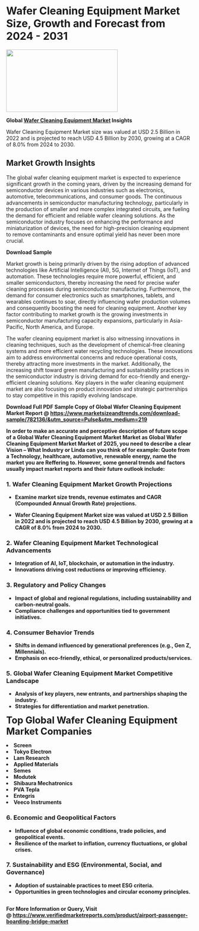 <H1>Wafer Cleaning Equipment Market Size, Growth and Forecast from 2024 - 2031</H1><img class="aligncenter size-medium wp-image-584254" src="https://thirdeyenews.in/wp-content/uploads/2024/09/Global-Market-Research-300x168.jpeg" alt="" width="300" height="168" /><p><strong>Global&nbsp;<a href="https://www.marketsizeandtrends.com/download-sample/782136/&amp;utm_source=Pulse&amp;utm_medium=219">Wafer Cleaning Equipment Market</a> Insights</strong></p><p>Wafer Cleaning Equipment Market size was valued at USD 2.5 Billion in 2022 and is projected to reach USD 4.5 Billion by 2030, growing at a CAGR of 8.0% from 2024 to 2030.</p><p><h2>Market Growth Insights</h2> <p>The global wafer cleaning equipment market is expected to experience significant growth in the coming years, driven by the increasing demand for semiconductor devices in various industries such as electronics, automotive, telecommunications, and consumer goods. The continuous advancements in semiconductor manufacturing technology, particularly in the production of smaller and more complex integrated circuits, are fueling the demand for efficient and reliable wafer cleaning solutions. As the semiconductor industry focuses on enhancing the performance and miniaturization of devices, the need for high-precision cleaning equipment to remove contaminants and ensure optimal yield has never been more crucial.</p> <p><strong>Download Sample</strong></p> <p>Market growth is being primarily driven by the rising adoption of advanced technologies like Artificial Intelligence (AI), 5G, Internet of Things (IoT), and automation. These technologies require more powerful, efficient, and smaller semiconductors, thereby increasing the need for precise wafer cleaning processes during semiconductor manufacturing. Furthermore, the demand for consumer electronics such as smartphones, tablets, and wearables continues to soar, directly influencing wafer production volumes and consequently boosting the need for cleaning equipment. Another key factor contributing to market growth is the growing investments in semiconductor manufacturing capacity expansions, particularly in Asia-Pacific, North America, and Europe.</p> <p>The wafer cleaning equipment market is also witnessing innovations in cleaning techniques, such as the development of chemical-free cleaning systems and more efficient water recycling technologies. These innovations aim to address environmental concerns and reduce operational costs, thereby attracting more investments in the market. Additionally, the increasing shift toward green manufacturing and sustainability practices in the semiconductor industry is driving demand for eco-friendly and energy-efficient cleaning solutions. Key players in the wafer cleaning equipment market are also focusing on product innovation and strategic partnerships to stay competitive in this rapidly evolving landscape.</p> <p><strong></p><p><span class=""><strong>Download Full PDF Sample Copy of Global Wafer Cleaning Equipment Market Report</strong> @ <a href="https://www.marketsizeandtrends.com/download-sample/782136/&amp;utm_source=Pulse&amp;utm_medium=219" target="_blank">https://www.marketsizeandtrends.com/download-sample/782136/&amp;utm_source=Pulse&amp;utm_medium=219</a></span></p><p>In order to make an accurate and perceptive description of future scope of a Global&nbsp;Wafer Cleaning Equipment Market Market as Global&nbsp;Wafer Cleaning Equipment Market Market of 2025, you need to describe a clear Vision &ndash; What Industry or Linda can you think of for example: Quote from a Technology, healthcare, automotive, renewable energy, name the market you are Reffering to. However, some general trends and factors usually impact market reports and their future outlook include:</p><h3>1.&nbsp;<strong>Wafer Cleaning Equipment Market Growth Projections</strong></h3><ul><li>Examine market size trends, revenue estimates and CAGR (Compounded Annual Growth Rate) projections.</li><li><p>Wafer Cleaning Equipment Market size was valued at USD 2.5 Billion in 2022 and is projected to reach USD 4.5 Billion by 2030, growing at a CAGR of 8.0% from 2024 to 2030.</p></li></ul><h3>2.&nbsp;<strong>Wafer Cleaning Equipment Market Technological Advancements</strong></h3><ul><li>Integration of AI, IoT, blockchain, or automation in the industry.</li><li>Innovations driving cost reductions or improving efficiency.</li></ul><h3>3.&nbsp;<strong>Regulatory and Policy Changes</strong></h3><ul><li>Impact of global and regional regulations, including sustainability and carbon-neutral goals.</li><li>Compliance challenges and opportunities tied to government initiatives.</li></ul><h3>4.&nbsp;<strong>Consumer Behavior Trends</strong></h3><ul><li>Shifts in demand influenced by generational preferences (e.g., Gen Z, Millennials).</li><li>Emphasis on eco-friendly, ethical, or personalized products/services.</li></ul><h3>5.&nbsp;<strong>Global Wafer Cleaning Equipment Market Competitive Landscape</strong></h3><ul><li>Analysis of key players, new entrants, and partnerships shaping the industry.</li><li>Strategies for differentiation and market penetration.</li></ul><p data-pm-slice="1 1 []"><span style="color: inherit; font-family: inherit; font-size: 25px;">Top Global Wafer Cleaning Equipment Market Companies</span></p><div class="" data-test-id=""><p><li>Screen</li><li> Tokyo Electron</li><li> Lam Research</li><li> Applied Materials</li><li> Semes</li><li> Modutek</li><li> Shibaura Mechatronics</li><li> PVA Tepla</li><li> Entegris</li><li> Veeco Instruments</li></p></div><h3>6.&nbsp;<strong>Economic and Geopolitical Factors</strong></h3><ul><li>Influence of global economic conditions, trade policies, and geopolitical events.</li><li>Resilience of the market to inflation, currency fluctuations, or global crises.</li></ul><h3>7.&nbsp;<strong>Sustainability and ESG (Environmental, Social, and Governance)</strong></h3><ul><li>Adoption of sustainable practices to meet ESG criteria.</li><li>Opportunities in green technologies and circular economy principles.</li></ul><h2><strong style="font-size: 14px;">For More Information or Query, Visit @&nbsp;</strong><a style="background-color: #ffffff; font-size: 14px;" href="https://www.marketsizeandtrends.com/report/wafer-cleaning-equipment-market/" target="_blank">https://www.verifiedmarketreports.com/product/airport-passenger-boarding-bridge-market</a></h2>
